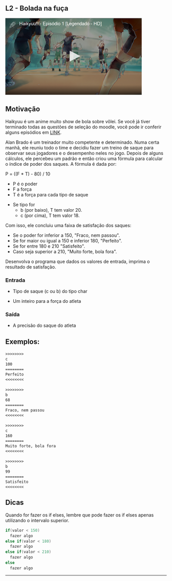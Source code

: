 ## L2 - Bolada na fuça


![Resultado de imagem para haikyuu]( cover.jpg)

## Motivação

Haikyuu é um anime muito show de bola sobre vôlei. Se você já tiver terminado todas as questões de seleção do moodle, você pode ir conferir alguns episódios em [LINK](https://www.animesync.tv/v/V3Eo6xG9Wrjv/).

Alan Brado é um treinador muito competente e determinado. Numa certa manhã, ele reuniu todo o time e decidiu fazer um treino de saque para observar seus jogadores e o desempenho neles no jogo. Depois de alguns cálculos, ele percebeu um padrão e então criou uma fórmula para calcular o índice de poder dos saques. A fórmula é dada por:

P = ((F \* T) - 80) / 10

* P é o poder
* F a força
* T é a força para cada tipo de saque

- Se tipo for
    - b (por baixo), T tem valor 20.
    - c (por cima), T tem valor 18.

Com isso, ele concluiu uma faixa de satisfação dos saques:

* Se o poder for inferior a 150, "Fraco, nem passou".
* Se for maior ou igual a 150 e inferior 180, "Perfeito".
* Se for entre 180 e 210 "Satisfeito".
* Caso seja superior a 210, "Muito forte, bola fora".

Desenvolva o programa que dados os valores de entrada, imprima o resultado de satisfação.

### Entrada

* Tipo de saque (c ou b) do tipo char
 
* Um inteiro para a força do atleta

### Saída

* A precisão do saque do atleta

## Exemplos:

```
>>>>>>>>
c
100
========
Perfeito
<<<<<<<<

>>>>>>>>
b
68
========
Fraco, nem passou
<<<<<<<<

>>>>>>>>
c
160
========
Muito forte, bola fora
<<<<<<<<

>>>>>>>>
b
99
========
Satisfeito
<<<<<<<<
```



## Dicas

Quando for fazer os if elses, lembre que pode fazer os if elses apenas utilizando o intervalo superior.

```C
if(valor < 150)
  fazer algo
else if(valor < 180)
  fazer algo
else if(valor < 210)
  fazer algo
else
  fazer algo
```
---
